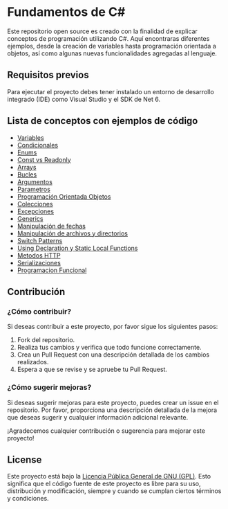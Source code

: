 # Fundamentos de C#

Este repositorio open source es creado con la finalidad de explicar conceptos de programación utilizando C#. Aquí encontraras diferentes ejemplos, desde la creación de variables hasta programación orientada a objetos, así como algunas nuevas funcionalidades agregadas al lenguaje.

## Requisitos previos

Para ejecutar el proyecto debes tener instalado un entorno de desarrollo integrado (IDE) como Visual Studio y el SDK de Net 6.

## Lista de conceptos con ejemplos de código

- [Variables](https://github.com/maadcode/CSharpFundamentalsExamples/blob/master/Basic/Variables.cs)
- [Condicionales](https://github.com/maadcode/CSharpFundamentalsExamples/blob/master/Basic/Conditionals.cs)
- [Enums](https://github.com/maadcode/CSharpFundamentalsExamples/blob/master/Basic/EnumArithmeticOperator.cs)
- [Const vs Readonly](https://github.com/maadcode/CSharpFundamentalsExamples/blob/master/Basic/Structures.cs)
- [Arrays](https://github.com/maadcode/CSharpFundamentalsExamples/blob/master/Basic/Arrays.cs)
- [Bucles](https://github.com/maadcode/CSharpFundamentalsExamples/blob/master/Basic/Loops.cs)
- [Argumentos](https://github.com/maadcode/CSharpFundamentalsExamples/blob/master/Basic/Arguments.cs)
- [Parametros](https://github.com/maadcode/CSharpFundamentalsExamples/blob/master/Basic/Parameters.cs)
- [Programación Orientada Objetos](https://github.com/maadcode/CSharpFundamentalsExamples/blob/master/ObjectOrientedProgramming/OOPExample.cs)
- [Colecciones](https://github.com/maadcode/CSharpFundamentalsExamples/blob/master/Intermediate/Collections.cs)
- [Excepciones](https://github.com/maadcode/CSharpFundamentalsExamples/blob/master/Intermediate/Exceptions.cs)
- [Generics](https://github.com/maadcode/CSharpFundamentalsExamples/blob/master/Intermediate/Generics.cs)
- [Manipulación de fechas](https://github.com/maadcode/CSharpFundamentalsExamples/blob/master/NativeLibraries/NativeLibrariesExample.cs)
- [Manipulación de archivos y directorios](https://github.com/maadcode/CSharpFundamentalsExamples/blob/master/NativeLibraries/NativeLibrariesExample.cs)
- [Switch Patterns](https://github.com/maadcode/CSharpFundamentalsExamples/blob/master/Extras/SwitchPatternFeature.cs)
- [Using Declaration y Static Local Functions](https://github.com/maadcode/CSharpFundamentalsExamples/blob/master/Extras/OthersFeature.cs)
- [Metodos HTTP](https://github.com/maadcode/CSharpFundamentalsExamples/blob/master/NativeLibraries/Https.cs)
- [Serializaciones](https://github.com/maadcode/CSharpFundamentalsExamples/blob/master/NativeLibraries/Serializations.cs)
- [Programacion Funcional](https://github.com/maadcode/CSharpFundamentalsExamples/blob/master/FunctionalProgramming)

## Contribución

### ¿Cómo contribuir?

Si deseas contribuir a este proyecto, por favor sigue los siguientes pasos:

1. Fork del repositorio.
2. Realiza tus cambios y verifica que todo funcione correctamente.
3. Crea un Pull Request con una descripción detallada de los cambios realizados.
4. Espera a que se revise y se apruebe tu Pull Request.

### ¿Cómo sugerir mejoras?

Si deseas sugerir mejoras para este proyecto, puedes crear un issue en el repositorio. Por favor, proporciona una descripción detallada de la mejora que deseas sugerir y cualquier información adicional relevante.

¡Agradecemos cualquier contribución o sugerencia para mejorar este proyecto!

## License 

Este proyecto está bajo la [Licencia Pública General de GNU (GPL)](https://github.com/maadcode/CSharpFundamentalsExamples/blob/master/LICENSE.txt). Esto significa que el código fuente de este proyecto es libre para su uso, distribución y modificación, siempre y cuando se cumplan ciertos términos y condiciones.